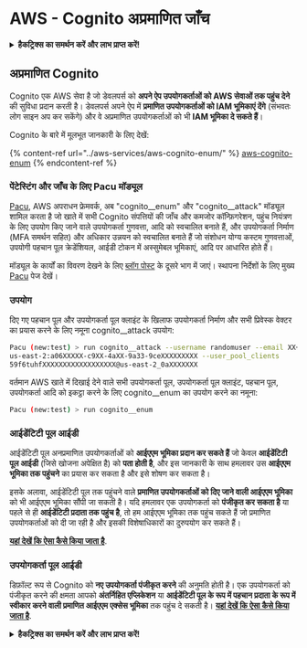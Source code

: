 # AWS - Cognito अप्रमाणित जाँच

<details>

<summary><strong>हैकट्रिक्स का समर्थन करें और लाभ प्राप्त करें!</strong></summary>

* यदि आप अपनी कंपनी को **हैकट्रिक्स में विज्ञापित करना चाहते हैं** या यदि आप **PEASS के नवीनतम संस्करण देखना चाहते हैं या HackTricks को PDF में डाउनलोड करना चाहते हैं** तो [**सदस्यता योजनाएं**](https://github.com/sponsors/carlospolop) देखें!
* [**आधिकारिक PEASS और HackTricks स्वैग**](https://peass.creator-spring.com) प्राप्त करें
* [**The PEASS Family**](https://opensea.io/collection/the-peass-family) की खोज करें, हमारा एकल [**NFTs**](https://opensea.io/collection/the-peass-family) संग्रह
* **💬 [**Discord समूह**](https://discord.gg/hRep4RUj7f) या [**टेलीग्राम समूह**](https://t.me/peass) में शामिल हों या मुझे **ट्विटर** 🐦 [**@carlospolopm**](https://twitter.com/carlospolopm)** का** **अनुसरण** करें।**
* **अपने हैकिंग ट्रिक्स साझा करें,** [**HackTricks**](https://github.com/carlospolop/hacktricks) **और** [**HackTricks Cloud**](https://github.com/carlospolop/hacktricks-cloud) **github repos में PR जमा करके।**

</details>

## अप्रमाणित Cognito

Cognito एक AWS सेवा है जो डेवलपर्स को **अपने ऐप उपयोगकर्ताओं को AWS सेवाओं तक पहुंच देने** की सुविधा प्रदान करती है। डेवलपर्स अपने ऐप में **प्रमाणित उपयोगकर्ताओं को IAM भूमिकाएं देंगे** (संभवतः लोग साइन अप कर सकेंगे) और वे अप्रमाणित उपयोगकर्ताओं को भी **IAM भूमिका दे सकते हैं**।

Cognito के बारे में मूलभूत जानकारी के लिए देखें:

{% content-ref url="../aws-services/aws-cognito-enum/" %}
[aws-cognito-enum](../aws-services/aws-cognito-enum/)
{% endcontent-ref %}

### पेंटेस्टिंग और जाँच के लिए Pacu मॉड्यूल

[Pacu](https://github.com/RhinoSecurityLabs/pacu), AWS अपराधन फ्रेमवर्क, अब "cognito__enum" और "cognito__attack" मॉड्यूल शामिल करता है जो खाते में सभी Cognito संपत्तियों की जाँच और कमजोर कॉन्फ़िगरेशन, पहुंच नियंत्रण के लिए उपयोग किए जाने वाले उपयोगकर्ता गुणवत्ता, आदि को स्वचालित बनाते हैं, और उपयोगकर्ता निर्माण (MFA समर्थन सहित) और अधिकार उन्नयन को स्वचालित बनाते हैं जो संशोधन योग्य कस्टम गुणवत्ताओं, उपयोगी पहचान पूल क्रेडेंशियल, आईडी टोकन में अस्सुमेबल भूमिकाएं, आदि पर आधारित होते हैं।

मॉड्यूल के कार्यों का विवरण देखने के लिए [ब्लॉग पोस्ट](https://rhinosecuritylabs.com/aws/attacking-aws-cognito-with-pacu-p2) के दूसरे भाग में जाएं। स्थापना निर्देशों के लिए मुख्य [Pacu](https://github.com/RhinoSecurityLabs/pacu) पेज देखें।

### उपयोग

दिए गए पहचान पूल और उपयोगकर्ता पूल क्लाइंट के खिलाफ उपयोगकर्ता निर्माण और सभी प्रिवेस्क वेक्टर का प्रयास करने के लिए नमूना cognito__attack उपयोग:
```bash
Pacu (new:test) > run cognito__attack --username randomuser --email XX+sdfs2@gmail.com --identity_pools
us-east-2:a06XXXXX-c9XX-4aXX-9a33-9ceXXXXXXXXX --user_pool_clients
59f6tuhfXXXXXXXXXXXXXXXXXX@us-east-2_0aXXXXXXX
```
वर्तमान AWS खाते में दिखाई देने वाले सभी उपयोगकर्ता पूल, उपयोगकर्ता पूल क्लाइंट, पहचान पूल, उपयोगकर्ता आदि को इकट्ठा करने के लिए cognito__enum का उपयोग करने का नमूना:
```bash
Pacu (new:test) > run cognito__enum
```
### आईडेंटिटी पूल आईडी

आईडेंटिटी पूल अनप्रमाणित उपयोगकर्ताओं को **आईएएम भूमिका प्रदान कर सकते हैं** जो केवल **आईडेंटिटी पूल आईडी** (जिसे खोजना अपेक्षित है) को **पता होती है**, और इस जानकारी के साथ हमलावर उस **आईएएम भूमिका तक पहुंचने** का प्रयास कर सकता है और इसे शोषण कर सकता है।

इसके अलावा, आईडेंटिटी पूल तक पहुंचने वाले **प्रमाणित उपयोगकर्ताओं को दिए जाने वाली आईएएम भूमिका** को भी आईएएम भूमिका सौंपी जा सकती है। यदि हमलावर एक उपयोगकर्ता को **पंजीकृत कर सकता है** या पहले से ही **आईडेंटिटी प्रदाता तक पहुंच है**, तो हम आईएएम भूमिका तक पहुंच सकते हैं जो प्रमाणित उपयोगकर्ताओं को दी जा रही है और इसकी विशेषाधिकारों का दुरुपयोग कर सकते हैं।

[**यहां देखें कि ऐसा कैसे किया जाता है**](../aws-services/aws-cognito-enum/cognito-identity-pools.md).

### उपयोगकर्ता पूल आईडी

डिफ़ॉल्ट रूप से Cognito को **नए उपयोगकर्ता पंजीकृत करने** की अनुमति होती है। एक उपयोगकर्ता को पंजीकृत करने की क्षमता आपको **अंतर्निहित एप्लिकेशन** या **आईडेंटिटी पूल के रूप में पहचान प्रदाता के रूप में स्वीकार करने वाली प्रमाणित आईएएम एक्सेस भूमिका** तक पहुंच दे सकती है। [**यहां देखें कि ऐसा कैसे किया जाता है**](../aws-services/aws-cognito-enum/cognito-user-pools.md#registration).

<details>

<summary><strong>हैकट्रिक्स का समर्थन करें और लाभ प्राप्त करें!</strong></summary>

* यदि आप अपनी कंपनी को **हैकट्रिक्स में विज्ञापित करना चाहते हैं** या यदि आप **PEASS की नवीनतम संस्करण देखना चाहते हैं या HackTricks को पीडीएफ़ में डाउनलोड करना चाहते हैं** तो [**सदस्यता योजनाएं**](https://github.com/sponsors/carlospolop) देखें!
* [**आधिकारिक PEASS और HackTricks स्वैग**](https://peass.creator-spring.com) प्राप्त करें
* [**The PEASS Family**](https://opensea.io/collection/the-peass-family) की खोज करें, हमारा एक अनन्य [**NFT**](https://opensea.io/collection/the-peass-family) संग्रह
* **शामिल हों** 💬 [**डिस्कॉर्ड समूह**](https://discord.gg/hRep4RUj7f) या [**टेलीग्राम समूह**](https://t.me/peass) या मुझे **ट्विटर** 🐦 [**@carlospolopm**](https://twitter.com/carlospolopm)** का** **अनुसरण करें।**
* **अपने हैकिंग ट्रिक्स साझा करें,** [**HackTricks**](https://github.com/carlospolop/hacktricks) और [**HackTricks Cloud**](https://github.com/carlospolop/hacktricks-cloud) github repos में पीआर जमा करके।

</details>
